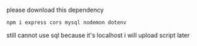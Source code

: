 please download this dependency

```
npm i express cors mysql nodemon dotenv
```

still cannot use sql because it's localhost i will upload script later
